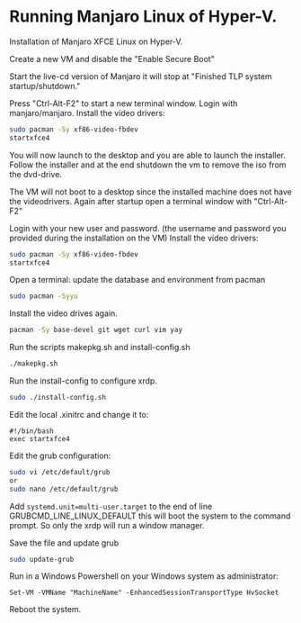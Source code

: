 # Running Manjaro Linux of Hyper-V.

Installation of Manjaro XFCE Linux on Hyper-V.

Create a new VM and disable the "Enable Secure Boot"

Start the live-cd version of Manjaro it will stop at "Finished TLP system startup/shutdown."

Press "Ctrl-Alt-F2" to start a new terminal window. Login with manjaro/manjaro. Install the video drivers:
``` bash
sudo pacman -Sy xf86-video-fbdev
startxfce4
```
You will now launch to the desktop and you are able to launch the installer. Follow the installer and at the end shutdown the vm to remove the iso from the dvd-drive.

The VM will not boot to a desktop since the installed machine does not have the videodrivers. Again after startup open a terminal window with "Ctrl-Alt-F2"

Login with your new user and password. (the username and password you provided during the installation on the VM) Install the video drivers:
``` bash
sudo pacman -Sy xf86-video-fbdev
startxfce4
```

Open a terminal:
update the database and environment from pacman
``` bash
sudo pacman -Syyu 
```
Install the video drives again.
``` bash
pacman -Sy base-devel git wget curl vim yay
```
Run the scripts makepkg.sh and install-config.sh
``` bash
./makepkg.sh
```

Run the install-config to configure xrdp.
``` bash
sudo ./install-config.sh
```

Edit the local .xinitrc and change it to:
```
#!/bin/bash
exec startxfce4
```
Edit the grub configuration:
``` bash
sudo vi /etc/default/grub
or 
sudo nano /etc/default/grub
````
Add `systemd.unit=multi-user.target` to the end of line GRUBCMD_LINE_LINUX_DEFAULT this will boot the system to the command prompt. So only the xrdp will run a window manager.

Save the file and update grub
``` bash
sudo update-grub
```
Run in a Windows Powershell on your Windows system as administrator:
```
Set-VM -VMName "MachineName" -EnhancedSessionTransportType HvSocket
```

Reboot the system.

